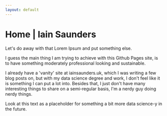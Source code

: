 ```yaml
---
layout: default
---
```


# Home | Iain Saunders

Let's do away with that Lorem Ipsum and put something else.

I guess the main thing I am trying to achieve with this Github Pages site, is to have something moderately professional looking and sustainable.

I already have a 'vanity' site at iainsaunders.uk, which I was writing a few blog posts on, but with my data science degree and work, I don't feel like it is something I can put a lot into. Besides that, I just don't have many interesting things to share on a semi-regular basis, I'm a nerdy guy doing nerdy things.

Look at this text as a placeholder for something a bit more data science-y in the future.
